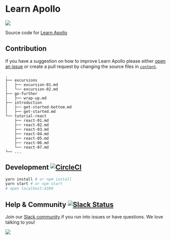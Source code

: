 # Learn Apollo

![](https://learnapollo.org/images/twitter.png)

Source code for [Learn Apollo](https://learnapollo.com)

## Contribution

If you have a suggestion on how to improve Learn Apollo please either 
[open an issue](https://github.com/learnapollo/learnapollo/issues/new) or create a pull request by changing the source 
files in [`content`](https://github.com/learnapollo/learnapollo/tree/master/content).

```
.
├── excursions
│   ├── excursion-01.md
│   └── excursion-02.md
├── go-further
│   ├── wrap-up.md
├── introduction
│   ├── get-started-bottom.md
│   ├── get-started.md
└── tutorial-react
    ├── react-01.md
    ├── react-02.md
    ├── react-03.md
    ├── react-04.md
    ├── react-05.md
    ├── react-06.md
    └── react-07.md
└── ... 
```

## Development [![CircleCI](https://circleci.com/gh/learnapollo/learnapollo.svg?style=svg)](https://circleci.com/gh/learnapollo/learnapollo)

```sh
yarn install # or npm install
yarn start # or npm start
# open localhost:4300
```

## Help & Community [![Slack Status](https://slack.graph.cool/badge.svg)](https://slack.graph.cool)

Join our [Slack community](http://slack.graph.cool/) if you run into issues or have questions. We love talking to you!

![](http://i.imgur.com/5RHR6Ku.png)
